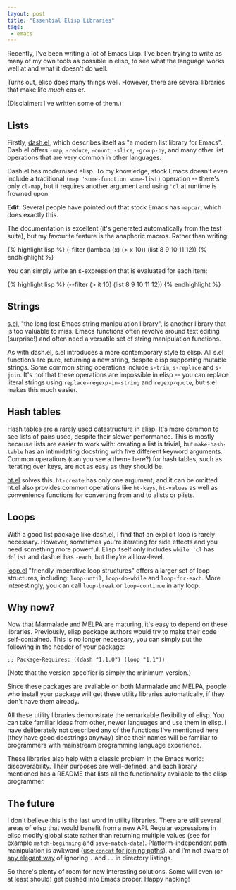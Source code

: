 ```yaml
--- 
layout: post
title: "Essential Elisp Libraries"
tags:
 - emacs
---
```


Recently, I've been writing a lot of Emacs Lisp. I've been trying to write
as many of my own tools as possible in elisp, to see what the language
works well at and what it doesn't do well.

Turns out, elisp does many things well. However, there are several
libraries that make life *much* easier.

(Disclaimer: I've written some of them.)

## Lists

Firstly, [dash.el](https://github.com/magnars/dash.el), which
describes itself as "a modern list library for Emacs". Dash.el offers
`-map`, `-reduce`, `-count`, `-slice`, `-group-by`, and many other
list operations that are very common in other languages.

Dash.el has modernised elisp. To my knowledge, stock Emacs doesn't
even include a traditional `(map 'some-function some-list)` operation
-- there's only `cl-map`, but it requires another argument and using
`'cl` at runtime is frowned upon.

**Edit**: Several people have pointed out that stock Emacs has
`mapcar`, which does exactly this.

The documentation is excellent (it's generated automatically from the
test suite), but my favourite feature is the anaphoric macros. Rather
than writing:

{% highlight lisp %}
(-filter (lambda (x) (> x 10)) (list 8 9 10 11 12))
{% endhighlight %}

You can simply write an s-expression that is evaluated for each item:

{% highlight lisp %}
(--filter (> it 10) (list 8 9 10 11 12))
{% endhighlight %}
    
## Strings

[s.el](https://github.com/magnars/s.el), "the long lost Emacs string
manipulation library", is another library that is too valuable to
miss. Emacs functions often revolve around text editing (surprise!)
and often need a versatile set of string manipulation functions.

As with dash.el, s.el introduces a more contemporary style to elisp. All
s.el functions are pure, returning a new string, despite elisp
supporting mutable strings. Some common string operations include
`s-trim`, `s-replace` and `s-join`. It's not that these operations are
impossible in elisp -- you can replace literal strings using
`replace-regexp-in-string` and `regexp-quote`, but s.el makes this
much easier.

## Hash tables

Hash tables are a rarely used datastructure in elisp. It's more common
to see lists of pairs used, despite their slower performance. This is
mostly because lists are easier to work with: creating a list is
trivial, but `make-hash-table` has an intimidating docstring with five
different keyword arguments. Common operations (can you see a theme
here?) for hash tables, such as iterating over keys, are not as easy
as they should be.

[ht.el](https://github.com/Wilfred/ht.el) solves this. `ht-create` has
only one argument, and it can be omitted. ht.el also provides common
operations like `ht-keys`, `ht-values` as well as convenience
functions for converting from and to alists or plists.

## Loops

With a good list package like dash.el, I find that an explicit loop is
rarely necessary. However, sometimes you're iterating for side effects
and you need something more powerful. Elisp itself only includes
`while`. `'cl` has `dolist` and dash.el has `-each`, but they're all
low-level.

[loop.el](https://github.com/Wilfred/loop.el) "friendly imperative
loop structures" offers a larger set of loop structures, including:
`loop-until`, `loop-do-while` and `loop-for-each`. More interestingly,
you can call `loop-break` or `loop-continue` in any loop.

## Why now?

Now that Marmalade and MELPA are maturing, it's easy to depend on
these libraries. Previously, elisp package authors would try to make
their code self-contained. This is no longer necessary, you can simply
put the following in the header of your package:

    ;; Package-Requires: ((dash "1.1.0") (loop "1.1"))

(Note that the version specifier is simply the minimum version.)

Since these packages are available on both Marmalade and MELPA, people
who install your package will get these utility libraries
automatically, if they don't have them already.

All these utility libraries demonstrate the remarkable flexibility of
elisp. You can take familiar ideas from other, newer languages and use
them in elisp. I have deliberately not described any of the functions
I've mentioned here (they have good docstrings anyway) since their
names will be familiar to programmers with mainstream programming
language experience.

These libraries also help with a classic problem in the Emacs world:
discoverability. Their purposes are well-defined, and each library
mentioned has a README that lists all the functionality available to
the elisp programmer.

## The future

I don't believe this is the last word in utility libraries. There are
still several areas of elisp that would benefit from a new
API. Regular expressions in elisp modify global state rather than
returning multiple values (see for example `match-beginning` and
`save-match-data`). Platform-independent path manipulation is awkward
([use `concat` for joining paths](http://stackoverflow.com/a/3964815)),
and I'm not aware of
[any elegant way](https://github.com/Wilfred/.emacs.d/blob/feedd50fc3f5bf890f268e987e22876872a0ce47/user-lisp/file-utils.el#L61)
of ignoring `.` and `..` in directory listings.

So there's plenty of room for new interesting solutions. Some will
even (or at least should) get pushed into Emacs proper. Happy hacking!
